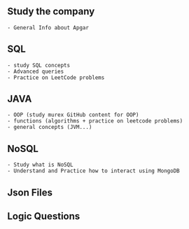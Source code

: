 
## Study the company  
	- General Info about Apgar
## SQL 
	- study SQL concepts
	- Advanced queries
	- Practice on LeetCode problems
## JAVA
	- OOP (study murex GitHub content for OOP)
	- functions (algorithms + practice on leetcode problems)
	- general concepts (JVM...)
## NoSQL
	- Study what is NoSQL
	- Understand and Practice how to interact using MongoDB
## Json Files
## Logic Questions
